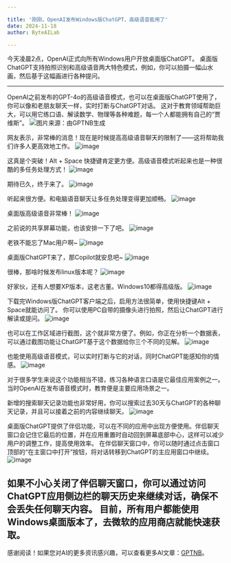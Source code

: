 ```yaml
---

title: '刚刚，OpenAI发布Windows版ChatGPT，高级语音能用了'
date: 2024-11-18
author: ByteAILab

---
```


今天凌晨2点，OpenAI正式向所有Windows用户开放桌面版ChatGPT。
桌面版ChatGPT支持拍照识别和高级语音两大特色模式，例如，你可以拍摄一幅山水画，然后基于这幅画进行各种提问。

---

OpenAI之前发布的GPT-4o的高级语音模式，也可以在桌面版ChatGPT使用了，你可以像和老朋友聊天一样，实时打断与ChatGPT对话。
这对于教育领域帮助巨大，可以用它练口语、解读数学、物理等各种难题，每一个人都能拥有自己的“贾维斯”。
![图片来源：由GPTNB生成](http://www.jesonc.com/upload/8FD7B96F5E34993C64020C0DB54F4C00/1731638916356/FsKTSEOebAQQgTvKBe1eTVje384y.png)

网友表示，非常棒的消息！现在是时候提高高级语音聊天的限制了——这将帮助我们许多人更高效地工作。
![image](http://www.jesonc.com/FgyEyKsLFzlyhQesVqmSx6ozMwgx)

这真是个突破！Alt + Space 快捷键肯定更方便。高级语音模式听起来也是一种很酷的多任务处理方式！
![image](http://www.jesonc.com/FtomtLhOGGyQ4OAxGcw_MSAd2INL)

期待已久，终于来了。
![image](http://www.jesonc.com/FjLqL2IN-Y2jV1t36MfOqkB8qNFw)

听起来很方便。和电脑语音聊天让多任务处理变得更加顺畅。
![image](http://www.jesonc.com/FpMAfry5oJLSdYN-BviuNaa3qtPq)

桌面版高级语音非常棒！
![image](http://www.jesonc.com/FoVf0Vq_o2jWAmY5mOLJiYXNl_8y)

之前说的共享屏幕功能，也该安排一下了吧。
![image](http://www.jesonc.com/Fke8tPO46PQf3DPkbJYBnwkdwMTO)

老铁不能忘了Mac用户啊~
![image](http://www.jesonc.com/Fi5MsKWPq73Mr0SmNW6MEofgPXR_)

桌面版ChatGPT来了，那Copilot就安息吧~
![image](http://www.jesonc.com/Fvmbb2ajoDs9AQVwJDN-0zgK--RY)

很棒，那啥时候发布linux版本呢？
![image](http://www.jesonc.com/FvmD2W4rGJcHmA2sSaCP7JINilIu)

好家伙，还有人想要XP版本，这老古董。Windows10都得高级版。
![image](http://www.jesonc.com/Fsd3LzqSvK7bfU3-a2_7WaKgX483)

下载完Windows版ChatGPT客户端之后，启用方法很简单，使用快捷键Alt + Space就能访问了。
你可以使用PC自带的摄像头进行拍照，然后让ChatGPT进行解读或提问。
![image](http://www.jesonc.com/ljHZbkoRI6DkFG5R71MVzvizsEsw)

也可以在工作区域进行截图，这个就非常方便了。例如，你正在分析一个数据表，可以通过截图功能让ChatGPT基于这个数据给你三个不同的见解。
![image](http://www.jesonc.com/Fk27X1zP2R_IcNXKSwt4rz9kFT47)

也能使用高级语音模式，可以实时打断与它的对话，同时ChatGPT能感知你的情感。
![image](http://www.jesonc.com/lpXywXYUE0DkTwVOkrYbOC8FJo0R)

对于很多学生来说这个功能相当不错，练习各种语言口语是它最佳应用案例之一。当时OpenAI在发布语音模式时，教育便是主要应用场景之一。

新增的搜索聊天记录功能也非常好用，你可以搜索过去30天与ChatGPT的各种聊天记录，并且可以接着之前的内容继续聊天。
![image](http://www.jesonc.com/FsSUfxaHEwUbARfXsD8gKt8gG811)

桌面版ChatGPT提供了伴侣功能，可以在不同的应用中出现方便使用。伴侣聊天窗口会记住它最后的位置，并在应用重置时自动回到屏幕底部中心，这样可以减少用户的调整工作，提高使用效率。
在伴侣聊天窗口中，你可以随时通过点击窗口顶部的“在主窗口中打开”按钮，将对话转移到ChatGPT的主应用窗口中继续。
![image](http://www.jesonc.com/FjtZrzHJ8rVh3CL6Ry7z7xqiaokn)

如果不小心关闭了伴侣聊天窗口，你可以通过访问ChatGPT应用侧边栏的聊天历史来继续对话，确保不会丢失任何聊天内容。
目前，所有用户都能使用Windows桌面版本了，去微软的应用商店就能快速获取。
---
感谢阅读！如果您对AI的更多资讯感兴趣，可以查看更多AI文章：[GPTNB](https://gptnb.com)。